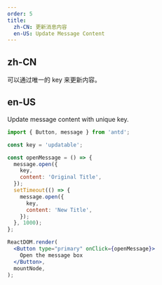 ```yaml
---
order: 5
title:
  zh-CN: 更新消息内容
  en-US: Update Message Content
---
```


## zh-CN

可以通过唯一的 key 来更新内容。

## en-US

Update message content with unique key.

```jsx
import { Button, message } from 'antd';

const key = 'updatable';

const openMessage = () => {
  message.open({
    key,
    content: 'Original Title',
  });
  setTimeout(() => {
    message.open({
      key,
      content: 'New Title',
    });
  }, 1000);
};

ReactDOM.render(
  <Button type="primary" onClick={openMessage}>
    Open the message box
  </Button>,
  mountNode,
);
```
